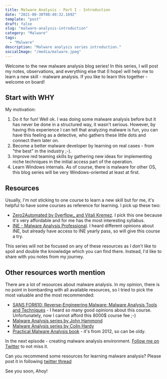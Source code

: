 ```yaml
---
title: Malware Analysis - Part I - Introduction
date: "2021-08-30T08:40:32.169Z"
template: "post"
draft: false
slug: "malware-analysis-introduction"
category: "Malware"
tags:
  - "Malware"
description: "Malware analysis series introduction."
socialImage: "/media/malware.jpeg"
---
```


Welcome to the new malware analysis blog series! In this series, I will post my notes, observations, and everything else that (I hope) will help me to learn a new skill - malware analysis. If you like to learn this together - welcome on board!

## Start with WHY
My motivation:
1. Do it for fun! Well ok. I was doing some malware analysis before but it has never be done in a structured way, it wasn't serious. However, by having this experience I can tell that analyzing malware is fun, you can have this feeling as a detective, who gathers these little dots and connect them later on.
2. Become a better malware developer by learning on real cases - from "the best" in the industry ;-). 
3. Improve red teaming skills by gathering new ideas for implementing niche techniques in the initial access part of the operation.
4. Learn Windows internals. As of course, there is malware for other OS, this blog series will be very Windows-oriented at least at first.

## Resources
Usually, I'm not sticking to one course to learn a new skill but for me, it's helpful to have some courses as reference for learning. I pick up these two:
* [Zero2Automated by 0verflow_ and Vitali Kremez](https://courses.zero2auto.com/adv-malware-analysis-course). I pick this one because it's very affordable and for me has the most interesting syllabus. 
* [INE - Malware Analysis Professional](https://my.ine.com/CyberSecurity/learning-paths/e831d3ee-18b5-4b46-b1a7-9f7b3d65feae/malware-analysis-professional). I heard different opinions about INE, but already have access to INE yearly pass, so will give this course a try.

This series will not be focused on any of these resources as I don't like to spoil and double the knowledge which you can find there. Instead, I'd like to share with you notes from my journey.

## Other resources worth mention
There are a lot of resources about malware analysis. In my opinion, there is no point in bombarding with all available resources, so I tried to pick the most valuable and the most recommended: 
* [SANS FOR610: Reverse-Engineering Malware: Malware Analysis Tools and Techniques](https://www.sans.org/cyber-security-courses/reverse-engineering-malware-malware-analysis-tools-techniques/) - I heard so many good opinions about this course. Unfortunately, now I cannot afford this 8000$ course fee ;-)
* [Malware Analysis series by John Hammond](https://www.youtube.com/watch?v=3Q9-X_NRlJc&list=PL1H1sBF1VAKWMn_3QPddayIypbbITTGZv)
* [Malware Analysis series by Colin Hardy](https://www.youtube.com/watch?v=GkSJn8sGAKw&list=PLC9K7uaDMdAXPnInKDK5D033TyDKf9Cgt)
* [Practical Malware Analysis book](https://nostarch.com/malware) - it's from 2012, so can be oldy.

In the next episode - creating malware analysis environment. [Follow me on Twitter](https://twitter.com/_f44z) to not miss it. 

Can you recommend some resources for learning malware analysis? Please post it in following [twitter thread](https://twitter.com/_f44z/status/1432404396340559872)

See you soon, Ahoy!



